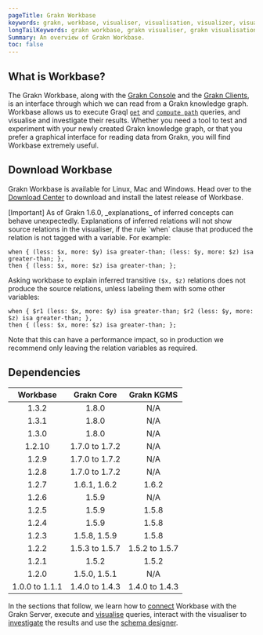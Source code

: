 ```yaml
---
pageTitle: Grakn Workbase
keywords: grakn, workbase, visualiser, visualisation, visualizer, visualization
longTailKeywords: grakn workbase, grakn visualiser, grakn visualisation, grakn visualizer, grakn visualization
Summary: An overview of Grakn Workbase.
toc: false
---
```


## What is Workbase?
The Grakn Workbase, along with the [Grakn Console](../02-running-grakn/02-console.md) and the [Grakn Clients](../03-client-api/00-overview.md), is an interface through which we can read from a Grakn knowledge graph.
Workbase allows us to execute Graql [`get`](../11-query/02-get-query.md) and [`compute path`](../11-query/07-compute-query.md#compute-the-shortest-path) queries, and visualise and investigate their results.
Whether you need a tool to test and experiment with your newly created Grakn knowledge graph, or that you prefer a graphical interface for reading data from Grakn, you will find Workbase extremely useful.

## Download Workbase
Grakn Workbase is available for Linux, Mac and Windows. Head over to the [Download Center](https://grakn.ai/download#workbase) to download and install the latest release of Workbase.

<div class="note">
[Important]
As of Grakn 1.6.0, _explanations_ of inferred concepts can behave unexpectedly. Explanations of inferred relations will not show source relations in the visualiser, if the rule `when` clause that produced the relation is not tagged with a variable. For example:

<!-- test-ignore -->
```graql
when { (less: $x, more: $y) isa greater-than; (less: $y, more: $z) isa greater-than; },
then { (less: $x, more: $z) isa greater-than; };
```

Asking workbase to explain inferred transitive `($x, $z)` relations does not produce the source relations, unless labeling them with some other variables:

<!-- test-ignore -->
```graql
when { $r1 (less: $x, more: $y) isa greater-than; $r2 (less: $y, more: $z) isa greater-than; },
then { (less: $x, more: $z) isa greater-than; };
```
  
  Note that this can have a performance impact, so in production we recommend only leaving the relation variables as required.
</div>

## Dependencies

| Workbase       | Grakn Core          | Grakn KGMS          |
| :------------: | :-----------------: | :-----------------: |
| 1.3.2          | 1.8.0               | N/A                 |
| 1.3.1          | 1.8.0               | N/A                 |
| 1.3.0          | 1.8.0               | N/A                 |
| 1.2.10         | 1.7.0 to 1.7.2      | N/A                 |
| 1.2.9          | 1.7.0 to 1.7.2      | N/A                 |
| 1.2.8          | 1.7.0 to 1.7.2      | N/A                 |
| 1.2.7          | 1.6.1, 1.6.2        | 1.6.2               |
| 1.2.6          | 1.5.9               | N/A                 |
| 1.2.5          | 1.5.9               | 1.5.8               |
| 1.2.4          | 1.5.9               | 1.5.8               |
| 1.2.3          | 1.5.8, 1.5.9        | 1.5.8               |
| 1.2.2          | 1.5.3 to 1.5.7      | 1.5.2 to 1.5.7      |
| 1.2.1          | 1.5.2               | 1.5.2               |
| 1.2.0          | 1.5.0, 1.5.1        | N/A                 |
| 1.0.0 to 1.1.1 | 1.4.0 to 1.4.3      | 1.4.0 to 1.4.3      |


In the sections that follow, we learn how to [connect](../07-workbase/01-connection.md) Workbase with the Grakn Server, execute and [visualise](../07-workbase/02-visualisation.md) queries, interact with the visualiser to [investigate](../07-workbase/03-investigation.md) the results and use the [schema designer](../07-workbase/04-schema-designer.md).

